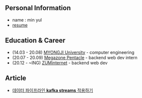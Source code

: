 ## Personal Information
- name : min yul
- [resume](https://freckle-brian-319.notion.site/dc3a416b5b0a46619c61771f818d9f82)

## Education & Career 
- (14.03 - 20.08) [MYONGJI University](https://www.mju.ac.kr/sites/mjukr/intro/intro.html) - computer engineering
- (20.07 - 20.09) [Megazone Pentacle](https://www.pentacle.co.kr/#MAIN) - backend web dev intern
- (20.12 -  ~ING) [ZUMinternet](https://zum.com/) - backend web dev

## Article
- [데이터 파이프라인 **kafka streams** 적용하기](https://albbloomer.github.io/kafkastreams20231202/) 
